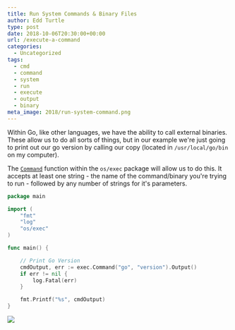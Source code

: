 ```yaml
---
title: Run System Commands & Binary Files
author: Edd Turtle
type: post
date: 2018-10-06T20:30:00+00:00
url: /execute-a-command
categories:
  - Uncategorized
tags:
  - cmd
  - command
  - system
  - run
  - execute
  - output
  - binary
meta_image: 2018/run-system-command.png
---
```


Within Go, like other languages, we have the ability to call external binaries. These allow us to do all sorts of things, but in our example we're just going to print out our go version by calling our copy (located in `/usr/local/go/bin` on my computer).

The [`Command`](https://golang.org/pkg/os/exec/#Command) function within the `os/exec` package will allow us to do this. It accepts at least one string - the name of the command/binary you're trying to run - followed by any number of strings for it's parameters.

```go
package main

import (
    "fmt"
    "log"
    "os/exec"
)

func main() {

    // Print Go Version
    cmdOutput, err := exec.Command("go", "version").Output()
    if err != nil {
        log.Fatal(err)
    }

    fmt.Printf("%s", cmdOutput)
}
```

![](/img/2018/run-system-command.png)
